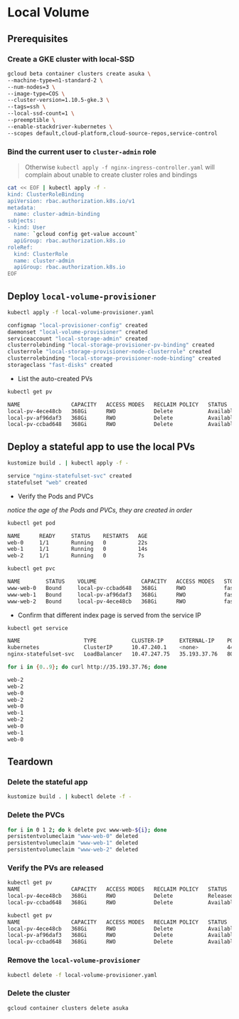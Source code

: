 # Local Volume

## Prerequisites

### Create a GKE cluster with local-SSD

```sh
gcloud beta container clusters create asuka \
--machine-type=n1-standard-2 \
--num-nodes=3 \
--image-type=COS \
--cluster-version=1.10.5-gke.3 \
--tags=ssh \
--local-ssd-count=1 \
--preemptible \
--enable-stackdriver-kubernetes \
--scopes default,cloud-platform,cloud-source-repos,service-control
```

### Bind the current user to `cluster-admin` role

> Otherwise `kubectl apply -f nginx-ingress-controller.yaml` will complain about unable to create cluster roles and bindings

```sh
cat << EOF | kubectl apply -f -
kind: ClusterRoleBinding
apiVersion: rbac.authorization.k8s.io/v1
metadata:
  name: cluster-admin-binding
subjects:
- kind: User
  name: `gcloud config get-value account`
  apiGroup: rbac.authorization.k8s.io
roleRef:
  kind: ClusterRole
  name: cluster-admin
  apiGroup: rbac.authorization.k8s.io
EOF
```


## Deploy `local-volume-provisioner`

```sh
kubectl apply -f local-volume-provisioner.yaml

configmap "local-provisioner-config" created
daemonset "local-volume-provisioner" created
serviceaccount "local-storage-admin" created
clusterrolebinding "local-storage-provisioner-pv-binding" created
clusterrole "local-storage-provisioner-node-clusterrole" created
clusterrolebinding "local-storage-provisioner-node-binding" created
storageclass "fast-disks" created
```

* List the auto-created PVs

```sh
kubectl get pv

NAME                CAPACITY   ACCESS MODES   RECLAIM POLICY   STATUS      CLAIM     STORAGECLASS   REASON    AGE
local-pv-4ece48cb   368Gi      RWO            Delete           Available             fast-disks               43s
local-pv-af96daf3   368Gi      RWO            Delete           Available             fast-disks               1m
local-pv-ccbad648   368Gi      RWO            Delete           Available             fast-disks               1m
```

## Deploy a stateful app to use the local PVs

```sh
kustomize build . | kubectl apply -f -

service "nginx-statefulset-svc" created
statefulset "web" created
```

* Verify the Pods and PVCs

_notice the age of the Pods and PVCs, they are created in order_

```sh
kubectl get pod

NAME      READY     STATUS    RESTARTS   AGE
web-0     1/1       Running   0          22s
web-1     1/1       Running   0          14s
web-2     1/1       Running   0          7s

kubectl get pvc

NAME        STATUS    VOLUME              CAPACITY   ACCESS MODES   STORAGECLASS   AGE
www-web-0   Bound     local-pv-ccbad648   368Gi      RWO            fast-disks     28s
www-web-1   Bound     local-pv-af96daf3   368Gi      RWO            fast-disks     20s
www-web-2   Bound     local-pv-4ece48cb   368Gi      RWO            fast-disks     13s
```

* Confirm that different index page is served from the service IP

```sh
kubectl get service

NAME                    TYPE           CLUSTER-IP     EXTERNAL-IP    PORT(S)        AGE
kubernetes              ClusterIP      10.47.240.1    <none>         443/TCP        31m
nginx-statefulset-svc   LoadBalancer   10.47.247.75   35.193.37.76   80:31117/TCP   17m
```

```sh
for i in {0..9}; do curl http://35.193.37.76; done

web-2
web-2
web-0
web-2
web-0
web-1
web-2
web-0
web-1
web-0
```

## Teardown

### Delete the stateful app

```sh
kustomize build . | kubectl delete -f -
```

### Delete the PVCs

```sh
for i in 0 1 2; do k delete pvc www-web-${i}; done
persistentvolumeclaim "www-web-0" deleted
persistentvolumeclaim "www-web-1" deleted
persistentvolumeclaim "www-web-2" deleted
```

### Verify the PVs are released

```sh
kubectl get pv
NAME                CAPACITY   ACCESS MODES   RECLAIM POLICY   STATUS      CLAIM               STORAGECLASS   REASON    AGE
local-pv-4ece48cb   368Gi      RWO            Delete           Released    default/www-web-2   fast-disks               45m
local-pv-ccbad648   368Gi      RWO            Delete           Available                       fast-disks               0s
```

```sh
kubectl get pv
NAME                CAPACITY   ACCESS MODES   RECLAIM POLICY   STATUS      CLAIM     STORAGECLASS   REASON    AGE
local-pv-4ece48cb   368Gi      RWO            Delete           Available             fast-disks               4s
local-pv-af96daf3   368Gi      RWO            Delete           Available             fast-disks               12s
local-pv-ccbad648   368Gi      RWO            Delete           Available             fast-disks               15s
```

### Remove the `local-volume-provisioner`

```sh
kubectl delete -f local-volume-provisioner.yaml
```

### Delete the cluster

```sh
gcloud container clusters delete asuka
```
